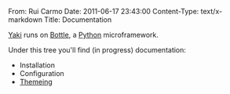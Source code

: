From: Rui Carmo
Date: 2011-06-17 23:43:00
Content-Type: text/x-markdown
Title: Documentation

[Yaki][yd] runs on [Bottle][b], a [Python][p] microframework.

Under this tree you'll find (in progress) documentation:

* Installation
* Configuration
* [Themeing](./yaki/Themeing)

[p]: Tao:dev/Python
[b]: http://bottlepy.org
[yd]: docs/yaki
[sd]: docs/snakelets
[sts]: docs/snakelets/starting
